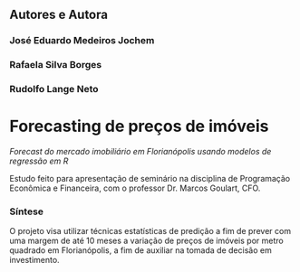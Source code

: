 ## Autores e Autora
### José Eduardo Medeiros Jochem
### Rafaela Silva Borges
### Rudolfo Lange Neto

# Forecasting de preços de imóveis
_Forecast do mercado imobiliário em Florianópolis usando modelos de regressão em R_

Estudo feito para apresentação de seminário na disciplina de Programação Econômica e Financeira, com o professor Dr. Marcos Goulart, CFO.

### Síntese

O projeto visa utilizar técnicas estatísticas de predição a fim de prever com uma margem de até 10 meses a variação de preços de imóveis por metro quadrado em Florianópolis, a fim de auxiliar na tomada de decisão em investimento.
